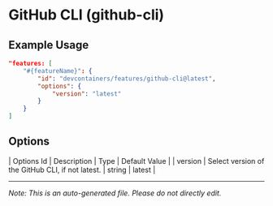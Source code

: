 
# GitHub CLI (github-cli)



## Example Usage

```json
"features: [
    "#{featureName}": {
        "id": "devcontainers/features/github-cli@latest",
        "options": {
            "version": "latest"
        }
    }
]
```

## Options

| Options Id | Description | Type | Default Value |
| version | Select version of the GitHub CLI, if not latest. | string | latest |

---

_Note: This is an auto-generated file. Please do not directly edit._
